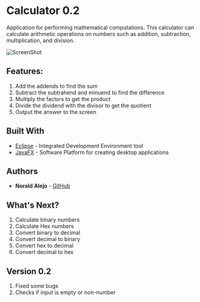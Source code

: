 # Calculator 0.2
Application for performing mathematical computations. This calculator can calculate arithmetic operations on numbers such as addition, subtraction, multiplication, and division.

![ScreenShot](https://cloud.githubusercontent.com/assets/16159673/24051423/47454d34-0aef-11e7-9d6f-ea9dede896b8.JPG)

## Features:
1. Add the addends to find the sum  
2. Subtract the subtrahend and minuend to find the difference  
3. Multiply the factors to get the product  
4. Divide the dividend with the divisor to get the quotient  
5. Output the answer to the screen  

## Built With
* [Eclipse](https://eclipse.org/) - Integrated Development Environment tool
* [JavaFX](http://docs.oracle.com/javase/8/javase-clienttechnologies.htm) - Software Platform for creating desktop applications

## Authors
* **Norald Alejo** - [GitHub](https://github.com/Noraldeno)

## What's Next?
1. Calculate binary numbers  
2. Calculate Hex numbers  
3. Convert binary to decimal
4. Convert decimal to binary
5. Convert hex to decimal
6. Convert decimal to hex  

## Version 0.2
1. Fixed some bugs
2. Checks if input is empty or non-number